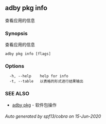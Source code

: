 ## adby pkg info

查看应用的信息

### Synopsis

查看应用的信息

```
adby pkg info [flags]
```

### Options

```
  -h, --help    help for info
  -t, --table   以表格的形式进行结果输出
```

### SEE ALSO

* [adby pkg](adby_pkg.md)	 - 软件包操作

###### Auto generated by spf13/cobra on 15-Jun-2020
